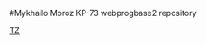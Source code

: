 #Mykhailo Moroz KP-73 webprogbase2 repository

[TZ](https://docs.google.com/document/d/1h-RnWP71WORwZu5cbzbDQp8jPKo7cFlGF5hn2gTyXCs/edit)
